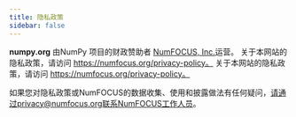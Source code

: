 ```yaml
---
title: 隐私政策
sidebar: false
---
```


**numpy.org** 由NumPy 项目的财政赞助者 [NumFOCUS, Inc.](https://numfocus.org)运营。 关于本网站的隐私政策，请访问 https://numfocus.org/privacy-policy。 关于本网站的隐私政策，请访问 https://numfocus.org/privacy-policy。

如果您对隐私政策或NumFOCUS的数据收集、使用和披露做法有任何疑问，请通过privacy@numfocus.org联系NumFOCUS工作人员。
